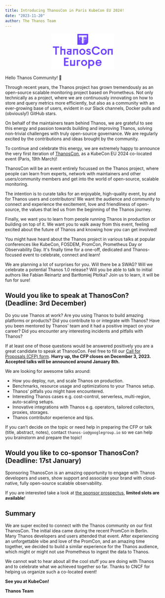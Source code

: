 ```yaml
---
title: Introducing ThanosCon in Paris KubeCon EU 2024!
date: "2023-11-20"
author: The Thanos Team
---
```


<p align="center"><img height="40%" src="img/ThanosCon.png" width="40%"/></p>

Hello Thanos Community! 👋

Through recent years, the Thanos project has grown tremendously as an open-source scalable monitoring project based on Prometheus. Not only technically as a project, where we are continuously innovating on how to store and query metrics more efficiently, but also as a community with an ever-growing base of users, evident in our Slack channels, Docker pulls and (obviously!) GitHub stars.

On behalf of the maintainers team behind Thanos, we are grateful to see this energy and passion towards building and improving Thanos, solving non-trivial challenges with truly open-source governance. We are regularly excited by the contributions and ideas brought by the community.

To continue and celebrate this energy, we are extremely happy to announce the very first iteration of [ThanosCon](https://events.linuxfoundation.org/kubecon-cloudnativecon-europe/co-located-events/thanoscon/#about), as a KubeCon EU 2024 co-located event (Paris, 19th March)!

ThanosCon will be an event entirely focussed on the Thanos project, where people can learn from experts, network with maintainers and other users/community members and get into the world of open-source, scalable monitoring.

The intention is to curate talks for an enjoyable, high-quality event, by and for Thanos users and contributors! We want the audience and community to connect and experience the excitement, love and friendliness of open-source, the values that led us from the beginning of the Thanos journey.

Finally, we want you to learn from people running Thanos in production or building on top of it. We want you to walk away from this event, feeling excited about the future of Thanos and knowing how you can get involved!

You might have heard about the Thanos project in various talks at popular conferences like KubeCon, FOSDEM, PromCon, Prometheus Day or Observability Day. It's finally time for a one-off, dedicated and Thanos-focused event to celebrate, connect and learn!

We are planning a lot of surprises for you. Will there be a SWAG? Will we celebrate a potential Thanos 1.0 release? Will you be able to talk to initial authors like Fabian Reinartz and Bartłomiej Płotka? Join us to learn, it will be fun for sure!

## Would you like to speak at ThanosCon? (Deadline: 3rd December)

Do you use Thanos at work? Are you using Thanos to build amazing platforms or products? Did you contribute to or integrate with Thanos? Have you been mentored by Thanos' team and it had a positive impact on your career? Did you encounter any interesting incidents and pitfalls with Thanos?

If at least one of those questions would be answered positively you are a great candidate to speak at ThanosCon. Feel free to fill our [Call for Proposals (CFP) form](https://events.linuxfoundation.org/kubecon-cloudnativecon-europe/co-located-events/thanoscon/#call-for-proposals). **Hurry up, the CFP closes on December 3, 2023. Accepted talks will be announced around January 8th.**

We are looking for awesome talks around:
* How you deploy, run, and scale Thanos on production.
* Benchmarks, resource usage and optimizations to your Thanos setup.
* Thanos' pitfalls you might have encountered.
* Interesting Thanos cases e.g. cost-control, serverless, multi-region, auto-scaling setups.
* Innovative integrations with Thanos e.g. operators, tailored collectors, proxies, storages.
* Thanos contributor experience and tips.

If you can’t decide on the topic or need help in preparing the CFP or talk (title, abstract, notes), contact `thanos-io@googlegroup.io` so we can help you brainstorm and prepare the topic!

## Would you like to co-sponsor ThanosCon? (Deadline: 17st January)

Sponsoring ThanosCon is an amazing opportunity to engage with Thanos developers and users, show support and associate your brand with cloud-native, fully open-source scalable observability.

If you are interested take a look at [the sponsor prospectus](https://events.linuxfoundation.org/kubecon-cloudnativecon-europe/co-located-events/thanoscon/#sponsor), **limited slots are available**!

## Summary

We are super excited to connect with the Thanos community on our first ThanosCon. The initial idea came during the recent PromCon in Berlin. Many Thanos developers and users attended that event. After experiencing an unforgettable vibe and love of the PromCon, and an amazing time together, we decided to build a similar experience for the Thanos audience, which might or might not use Prometheus to ingest the data to Thanos.

We cannot wait to hear about all the cool stuff you are doing with Thanos and to celebrate what we achieved together so far. Thanks to CNCF for helping us organize such a co-located event!

**See you at KubeCon!**

**Thanos Team**

